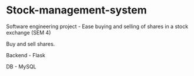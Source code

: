 # Stock-management-system
Software engineering project - Ease buying and selling of shares in a stock exchange (SEM 4)

Buy and sell shares.

Backend - Flask

DB - MySQL
